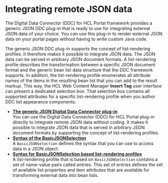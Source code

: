 # Integrating remote JSON data

The Digital Data Connector \(DDC\) for HCL Portal framework provides a generic JSON DDC plug-in that is ready to use for integrating external JSON data of your choice. You can use this plug-in to render external JSON data on your portal pages without having to write custom Java code.

The generic JSON DDC plug-in supports the concept of list-rendering profiles. It therefore makes it possible to integrate JSON data. The JSON data can be served in arbitrary JSON document formats. A list-rendering profile describes the transformation between a specific JSON document format and the generic bean list data structure that the DDC framework supports. In addition, the list-rendering profile enumerates all attribute names of the items in the resulting bean list that you can add to the result markup. This way, the HCL Web Content Manager **Insert Tag** user interface can present a dedicated selection box. That selection box contains all supported attributes for a specific list-rendering profile when you author DDC list appearance components.

-   **[The generic JSON Digital Data Connector plug-in](plrf_genrc_beanlst_provider_json.md)**  
You can use the Digital Data Connector \(DDC\) for HCL Portal plug-in directly to integrate remote JSON data without coding. It makes it possible to integrate JSON data that is served in arbitrary JSON document formats by supporting the concept of list-rendering profiles.
-   **[Syntax of the BasicJSONSelection](plrf_lr_syntax4basicjson_select.md)**  
A `BasicJSONSelection` defines the syntax that you can use to access data in a JSON object.
-   **[Syntax for BasicJSONSelection based list-rendering profiles](../integrating_remote_json_data/syntax_basicjsonselection_based_list_rendering_profiles/index.md)**  
A list-rendering profile that is based on `BasicJSONSelection` contains a set of name-value pairs called entries. This set of entries defines the set of available list properties and item attributes that are available for transforming external data into bean lists.


